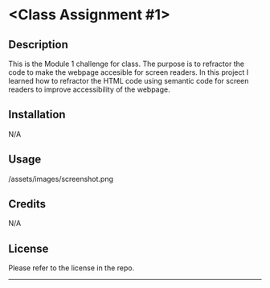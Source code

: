 # <Class Assignment #1>

## Description

This is the Module 1 challenge for class. The purpose is to refractor the code to make the webpage accesible for screen readers. In this project I learned how to refractor the HTML code using semantic code for screen readers to improve accessibility of the webpage.

## Installation

N/A

## Usage

/assets/images/screenshot.png

## Credits

N/A

## License

Please refer to the license in the repo.

---
